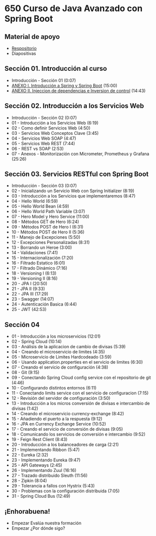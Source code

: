 # 650 Curso de Java Avanzado con Spring Boot

## Material de apoyo
 
* [Respositorio](https://gitlab.keepcoding.io/cursos-online-keepcoding/java-avanzado-con-spring-boot)
* Diapositivas

## Sección 01. Introducción al curso
 
* Introducción - Sección 01 (0:07)
* [ANEXO I. Introducción a Spring y Spring Boot](650_Curso_de_Java_Avanzado_con_Spring_Boot/01-01-ANEXO_I.md) (15:00)
* [ANEXO II. Injeccion de dependencias e Inversion de control](650_Curso_de_Java_Avanzado_con_Spring_Boot/01-02-ANEXO_II.md) (14:43)

## Sección 02. Introducción a los Servicios Web
 
* Introducción - Sección 02 (0:07)
* 01 - Introducción a los Servicios Web (6:19)
* 02 - Como definir Servicios Web (4:50)
* 03 - Servicios Web Conceptos Clave (3:45)
* 04 - Servicios Web SOAP (4:47)
* 05 - Servicios Web REST (7:44)
* 06 - REST vs SOAP (2:53)
* 07 - Anexos - Monitorización con Micrometer, Prometheus y Grafana (25:26)

## Sección 03. Servicios RESTful con Spring Boot
 
* Introducción - Sección 03 (0:07)
* 02 - Inicializando un Servicio Web con Spring Initializer (8:19)
* 03 - Introducción a los Servicios que implementaremos (8:47)
* 04 - Hello World (6:59)
* 05 - Hello World Bean (4:59)
* 06 - Hello World Path Variable (3:07)
* 07 - Hero Model y Hero Service (11:00)
* 08 - Métodos GET de Hero (6:24)
* 09 - Métodos POST de Hero I (6:31)
* 10 - Métodos POST de Hero II (5:36)
* 11 - Manejo de Excepciones (5:50)
* 12 - Excepciones Personalizadas (8:31)
* 13 - Borrando un Heroe (3:00)
* 14 - Validaciones (7:41)
* 15 - Internacionalización (7:20)
* 16 - Filtrado Estatico (6:01)
* 17 - Filtrado Dinámico (7:16)
* 18 - Versioning I (6:13)
* 19 - Versioning II (8:16)
* 20 - JPA I (20:50)
* 21 - JPA II (9:33)
* 22 - JPA III (17:29)
* 23 - Swagger (14:07)
* 24 - Autenticación Basica (6:44)
* 25 - JWT (42:53)

## Sección 04
 
* 01 - Introducción a los microservicios (12:01)
* 02 - Spring Cloud (10:14)
* 03 - Análisis de la aplicacion de cambio de divisas (5:39)
* 04 - Creando el microservicio de limites (4:35)
* 05 - Microservicio de Limites Hardcodeado (3:59)
* 06 - Usando application.properties en el servicio de limites (6:30)
* 07 - Creando el servicio de configuración (4:38)
* 08 - Git (9:15)
* 09 - Conectando Spring Cloud config service con el repositorio de git (4:46)
* 10 - Configurando distintos entornos (6:11)
* 11 - Conectando limits service con el servicio de configuracion (7:15)
* 12 - Revisión del servidor de configuración (3:50)
* 13 - Introducción a los micros conversión de divisas e intercambio de divisas (1:42)
* 14 - Creando el microservicio currency-exchange (8:42)
* 15 - Añadiendo el puerto a la respuesta (9:12)
* 16 - JPA en Currency Exchange Service (10:52)
* 17 - Creando el servicio de conversión de divisas (9:05)
* 18 - Comunicando los servicios de conversión e intercambio (9:52)
* 19 - Feign Rest Client (8:43)
* 20 - Introducción a los balanceadores de carga (2:21)
* 21 - Implementando Ribbon (5:47)
* 22 - Eureka (2:32)
* 23 - Implementando Eureka (9:47)
* 25 - API Gateways (2:45) 
* 26 - Implementando Zuul (16:16)
* 27 - Trazado distribuido Sleuth (11:56)
* 28 - Zipkin (8:04)
* 29 - Tolerancia a fallos con Hystrix (5:43)
* 30 - Problemas con la configuración distribuida (7:05)
* 31 - Spring Cloud Bus (12:49)

## ¡Enhorabuena!
 
* Empezar Evalúa nuestra formación
* Empezar ¿Por dónde sigo?
